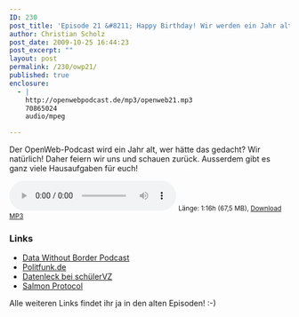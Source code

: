 ```yaml
---
ID: 230
post_title: 'Episode 21 &#8211; Happy Birthday! Wir werden ein Jahr alt!'
author: Christian Scholz
post_date: 2009-10-25 16:44:23
post_excerpt: ""
layout: post
permalink: /230/owp21/
published: true
enclosure:
  - |
    http://openwebpodcast.de/mp3/openweb21.mp3
    70865024
    audio/mpeg

---
```

Der OpenWeb-Podcast wird ein Jahr alt, wer hätte das gedacht? Wir natürlich! Daher feiern wir uns und schauen zurück. Ausserdem gibt es ganz viele Hausaufgaben für euch!

<audio controls>
  <source src="http://openwebpodcast.de/mp3/openweb21.mp3" type="audio/mpeg">
  Ihr Browser unterstützt diesen Audio-Player nicht.
</audio>
<small>Länge: 1:16h (67,5 MB), <a href="http://openwebpodcast.de/mp3/openweb21.mp3">Download MP3</a></small>

<h3>Links</h3>

<ul>
	<li><a href="http://datawithoutborders.net">Data Without Border Podcast</a></li>
	<li><a href="http://politfunk.de">Politfunk.de</a></li>
	<li><a href="http://www.netzpolitik.org/2009/datenleck-bei-schuelervz/">Datenleck bei schülerVZ</a></li>
	<li><a href="http://www.salmon-protocol.org/">Salmon Protocol</a></li>
</ul>

Alle weiteren Links findet ihr ja in den alten Episoden! :-)
